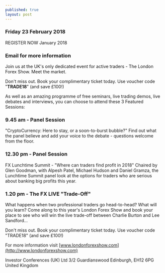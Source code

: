 ```yaml
---
published: true
layout: post
---
```

### Friday 23 February 2018

REGISTER NOW
January 2018

### Email for more information

Join us at the UK's only dedicated event for active traders - The London Forex Show. Meet the market.

Don't miss out. Book your complimentary ticket today. Use voucher code "**TRADE18**" (and save £100!)

As well as an amazing programme of free seminars, live trading demos, live debates and interviews, you can choose to attend these 3 Featured Sessions:

### 9.45 am - Panel Session
"CryptoCurrency: Here to stay, or a soon-to-burst bubble?"
Find out what the panel believe and add your voice to the debate - questions welcome from the floor.

### 12.30 pm - Panel Session
FX Lunchtime Summit - "Where can traders find profit in 2018"
Chaired by Glen Goodman, with Alpesh Patel, Michael Hudson and Daniel Gramza, the Lunchtime Summit panel look at the options for traders who are serious about banking big profits this year.

### 1.20 pm - The FX LIVE "Trade-Off"
What happens when two professional traders go head-to-head? What will you learn? Come along to this year's London Forex Show and book your place to see who will win the live trade-off between Charlie Burton and Lee Sandford...
 
Don't miss out. Book your complimentary ticket today. Use voucher code "TRADE18" (and save £100!)

For more information visit
[www.londonforexshow.com](http://www.londonforexshow.com)
 


Investor Conferences (UK) Ltd
3/2 Guardianswood
Edinburgh, EH12 6PG United Kingdom
